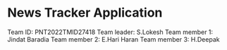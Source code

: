 # News Tracker Application
  
  Team ID: PNT2022TMID27418
    Team leader: S.Lokesh
    Team member 1: Jindat Baradia
    Team member 2: E.Hari Haran 
    Team member 3: H.Deepak
